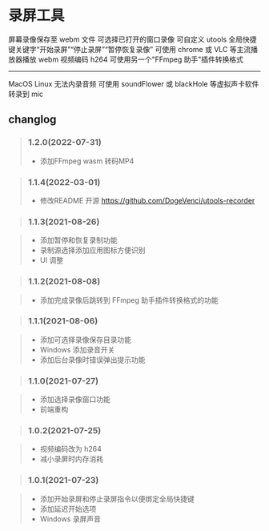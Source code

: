 # 录屏工具

屏幕录像保存至 webm 文件
可选择已打开的窗口录像
可自定义 utools 全局快捷键关键字“开始录屏”“停止录屏”“暂停恢复录像”
可使用 chrome 或 VLC 等主流播放器播放 webm
视频编码 h264 可使用另一个"FFmpeg 助手"插件转换格式

---

MacOS Linux 无法内录音频 可使用 soundFlower 或 blackHole 等虚拟声卡软件转录到 mic

## changlog
> ### 1.2.0(2022-07-31)
> - 添加FFmpeg wasm 转码MP4

> ### 1.1.4(2022-03-01)
> - 修改README 开源 https://github.com/DogeVenci/utools-recorder

> ### 1.1.3(2021-08-26)

> - 添加暂停和恢复录制功能
> - 录制源选择添加应用图标方便识别
> - UI 调整

> ### 1.1.2(2021-08-08)

> - 添加完成录像后跳转到 FFmpeg 助手插件转换格式的功能

> ### 1.1.1(2021-08-06)

> - 添加可选择录像保存目录功能
> - Windows 添加录音开关
> - 添加后台录像时错误弹出提示功能

> ### 1.1.0(2021-07-27)

> - 添加选择录像窗口功能
> - 前端重构

> ### 1.0.2(2021-07-25)

> - 视频编码改为 h264
> - 减小录屏时内存消耗

> ### 1.0.1(2021-07-23)

> - 添加开始录屏和停止录屏指令以便绑定全局快捷键
> - 添加延迟开始选项
> - Windows 录屏声音
